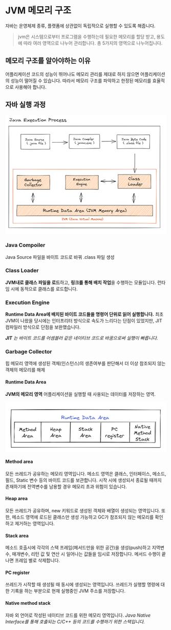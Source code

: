 # JVM 메모리 구조
자바는 운영체제 종류, 플랫폼에 상관없이 독립적으로 실행할 수 있도록 해줍니다.

> jvm은 시스템으로부터 프로그램을 수행하는데 필요한 메모리를 할당 받고, 용도에 따라 여러 영역으로 나누어 관리합니다. 총 5가지의 영역으로 나누어집니다.

## 메모리 구조를 알아야하는 이유

어플리케이션 코드의 성능이 뛰어나도 메모리 관리를 제대로 하지 않으면 어플리케이션의 성능이 떨어질 수 있습니다. 따라서 메모리 구조를 파악하고 한정된 메모리를 효율적으로 사용해야 합니다.


## 자바 실행 과정

![Java Execution Process](/images/JVM.png)

### Java Compoiler 
Java Source 파일을 바이트 코드로 바꿔 .class 파일 생성 

### Class Loader
**JVM내로 클래스 파일을 로드**하고, **링크를 통해 배치 작업**을 수행하는 모듈입니다. 
런타임 시에 동적으로 클래스를 로드합니다.

### Execution Engine
**Runtime Data Area에 배치된 바이트 코드들을 명령어 단위로 읽어 실행합니다.**
최초 JVM이 나왔을 당시에는 인터프리터 방식으로 속도가 느리다는 단점이 있었지만,
JIT 컴파일러 방식으로 단점을 보완했습니다.

___JIT__ 는 바이트 코드를 어셈블러 같은 네이티브 코드로 바꿈으로써 실행이 빠릅니다._

### Garbage Collector 
힙 메모리 영역에 생성된 객체(인스턴스)의 생존여부를 판단해서 더 이상 참조되지 않는 객체의 메모리를 해제

#### Runtime Data Area
**JVM의 메모리 영역** 어플리케이션을 실행할 때 사용되는 데이터를 저장하는 영역.

![Runtime Data Area](/images/DataArea.png)


#### Method area
모든 쓰레드가 공유하는 메모리 영역입니다.
메소드 영역은 클래스, 인터페이스, 메소드, 필드, Static 변수 등의 바이트 코드를 보관합니다. 
시작 시에 생성되서 종료될 때까지 존재하기에 전역변수를 남용할 경우 메모리 초과 위험이 있습니다.

#### Heap area

모든 쓰레드가 공유하며, new 키워드로 생성된 객체와 배열이 생성되는 영역입니다.
또한, 메소드 영역에 로드된 클래스만 생성 가능하고 GC가 참조되지 않는 메모리를 확인하고 제거하는 영역입니다.

#### Stack area
메소드 호출시에 각각의 스택 프레임(메서드만을 위한 공간)을 생성(push)하고 지역변수, 매개변수, 리턴 값 및 연산 시 일어나는 값들을 임시로 저장합니다.
메서드 수행이 끝나면 프레임 별로 삭제합니다.

#### PC register
쓰레드가 시작할 때 생성될 때 동시에 생성되는 영역입니다.
쓰레드가 실행할 명령에 대한 기록을 하는 부분으로 현재 실행중인 JVM 주소를 저장합니다.

#### Native method stack
자바 외 언어로 작성된 네이티브 코드를 위한 메모리 영역입니다.
_Java Native Interface를 통해 호출되는 C/C++ 등의 코드를 수행하기 위한 스택입니다._